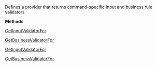 Defines a provider that returns command-specific input and business rule validators

**Methods**

[GetInputValidatorFor](Bifrost.Validation.ICommandValidatorProvider.GetInputValidatorFor)


[GetBusinessValidatorFor](Bifrost.Validation.ICommandValidatorProvider.GetBusinessValidatorFor)


[GetInputValidatorFor](Bifrost.Validation.ICommandValidatorProvider.GetInputValidatorFor)


[GetBusinessValidatorFor](Bifrost.Validation.ICommandValidatorProvider.GetBusinessValidatorFor)
